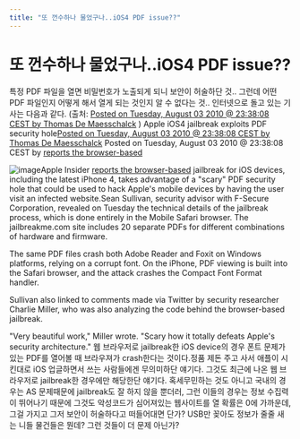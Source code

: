 ```yaml
---
title: "또 껀수하나 물었구나..iOS4 PDF issue??"
---
```

# 또 껀수하나 물었구나..iOS4 PDF issue??

특정 PDF 파일을 열면 비밀번호가 노출되게 되니 보안이 허술하단 것..
그런데 어떤 PDF 파일인지 어떻게 해서 열게 되는 것인지 알 수 없다는 것..
인터넷으로 돌고 있는 기사는 다음과 같다. (출처: [Posted on Tuesday, August 03 2010 @ 23:38:08 CEST by Thomas De Maesschalck](http://www.dvhardware.net/backend.php)
)
Apple iOS4 jailbreak exploits PDF security hole[Posted on Tuesday, August 03 2010 @ 23:38:08 CEST by Thomas De Maesschalck](http://www.dvhardware.net/backend.php)
Posted on Tuesday, August 03 2010 @ 23:38:08 CEST by [reports the browser-based](http://www.appleinsider.com/articles/10/08/03/browser_based_ios_jailbreak_utilizes_scary_pdf_security_hole.html)


![image](86a153906d477a983587a6757e769770.jpg)Apple Insider [reports the browser-based](http://www.appleinsider.com/articles/10/08/03/browser_based_ios_jailbreak_utilizes_scary_pdf_security_hole.html)
 jailbreak for iOS devices, including the latest iPhone 4, takes advantage of a "scary" PDF security hole that could be used to hack Apple's mobile devices by having the user visit an infected website.Sean Sullivan, security advisor with F-Secure Corporation, revealed on Tuesday the technical details of the jailbreak process, which is done entirely in the Mobile Safari browser. The jailbreakme.com site includes 20 separate PDFs for different combinations of hardware and firmware. 

The same PDF files crash both Adobe Reader and Foxit on Windows platforms, relying on a corrupt font. On the iPhone, PDF viewing is built into the Safari browser, and the attack crashes the Compact Font Format handler. 

Sullivan also linked to comments made via Twitter by security researcher Charlie Miller, who was also analyzing the code behind the browser-based jailbreak. 

"Very beautiful work," Miller wrote. "Scary how it totally defeats Apple's security architecture."
웹 브라우저로 jailbreak한 iOS device의 경우 폰트 문제가 있는 PDF를 열어볼 때 브라우져가 crash한다는 것이다.정품 제돈 주고 사서 애플이 시킨대로 iOS 업글하면서 쓰는 사람들에겐 무의미하단 얘기다. 그것도 최근에 나온 웹 브라우저로 jailbreak한 경우에만 해당한단 얘기다.
혹세무민하는 것도 아니고 국내의 경우는 AS 문제때문에 jailbreak도 잘 하지 않을 뿐더러, 그런 이들의 경우는 정보 수집력이 뛰어나기 때문에 그것도 악성코드가 심어져있는 웹사이트를 열 확률은 0에 가까운데, 그걸 가지고 그저 보안이 허술하다고 떠들어대면 단가?
USB만 꽂아도 정보가 줄줄 새는 니들 물건들은 뭔데? 그런 것들이 더 문제 아닌가?



